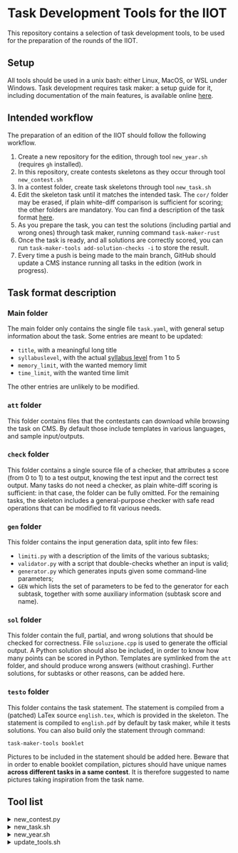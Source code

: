 # Task Development Tools for the IIOT

This repository contains a selection of task development tools, to be used for the preparation of the rounds of the IIOT.

## Setup

All tools should be used in a unix bash: either Linux, MacOS, or WSL under Windows. Task development requires task maker: a setup guide for it, including documentation of the main features, is available online [here](https://github.com/edomora97/task-maker-rust#readme).

## Intended workflow

The preparation of an edition of the IIOT should follow the following workflow.

1. Create a new repository for the edition, through tool `new_year.sh` (requires `gh` installed).
1. In this repository, create contests skeletons as they occur through tool `new_contest.sh`
1. In a contest folder, create task skeletons through tool `new_task.sh`
1. Edit the skeleton task until it matches the intended task. The `cor/` folder may be erased, if plain white-diff comparison is sufficient for scoring; the other folders are mandatory. You can find a description of the task format [here](https://github.com/iio-team/tools#task-format-description).
1. As you prepare the task, you can test the solutions (including partial and wrong ones) through task maker, running command `task-maker-rust`
1. Once the task is ready, and all solutions are correctly scored, you can run `task-maker-tools add-solution-checks -i` to store the result.
1. Every time a push is being made to the main branch, GitHub should update a CMS instance running all tasks in the edition (work in progress).

## Task format description

### Main folder

The main folder only contains the single file `task.yaml`, with general setup information about the task. Some entries are meant to be updated:

- `title`, with a meaningful long title
- `syllabuslevel`, with the actual [syllabus level](https://squadre.olinfo.it/resources/syllabus.pdf) from 1 to 5
- `memory_limit`, with the wanted memory limit
- `time_limit`, with the wanted time limit

 The other entries are unlikely to be modified.

 ### `att` folder

This folder contains files that the contestants can download while browsing the task on CMS. By default those include templates in various languages, and sample input/outputs.

### `check` folder

This folder contains a single source file of a checker, that attributes a score (from 0 to 1) to a test output, knowing the test input and the correct test output. Many tasks do not need a checker, as plain white-diff scoring is sufficient: in that case, the folder can be fully omitted. For the remaining tasks, the skeleton includes a general-purpose checker with safe read operations that can be modified to fit various needs.

### `gen` folder

This folder contains the input generation data, split into few files:
- `limiti.py` with a description of the limits of the various subtasks;
- `validator.py` with a script that double-checks whether an input is valid;
- `generator.py` which generates inputs given some command-line parameters;
- `GEN` which lists the set of parameters to be fed to the generator for each subtask, together with some auxiliary information (subtask score and name).

### `sol` folder

This folder contain the full, partial, and wrong solutions that should be checked for correctness. File `soluzione.cpp` is used to generate the official output. A Python solution should also be included, in order to know how many points can be scored in Python. Templates are symlinked from the `att` folder, and should produce wrong answers (without crashing). Further solutions, for subtasks or other reasons, can be added here.

### `testo` folder

This folder contains the task statement. The statement is compiled from a (patched) LaTex source `english.tex`, which is provided in the skeleton. The statement is compiled to `english.pdf` by default by task maker, while it tests solutions. You can also build only the statement through command:
```
task-maker-tools booklet
```
Pictures to be included in the statement should be added here. Beware that in order to enable booklet compilation, pictures should have unique names **across different tasks in a same contest**. It is therefore suggested to name pictures taking inspiration from the task name.

## Tool list

<details>
<summary>new_contest.py</summary>

Creates a contest main folder. Requires to specify the round number, the year, the start and duration of the contest.

</details>

<details>
<summary>new_task.sh</summary>

Creates a task skeleton, given its name.

</details>

<details>
<summary>new_year.sh</summary>

Creates an edition repository, given the year.

</details>

<details>
<summary>update_tools.sh</summary>

If run in an edition repository, it updates the tools folder to the latest version.

</details>

